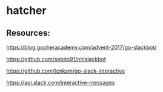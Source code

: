 # hatcher

## Resources:
https://blog.gopheracademy.com/advent-2017/go-slackbot/

https://github.com/sebito91/nhlslackbot

https://github.com/tcnksm/go-slack-interactive

https://api.slack.com/interactive-messages
